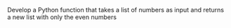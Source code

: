 Develop a Python function that takes a list of numbers as input and returns a new list with only the even numbers
